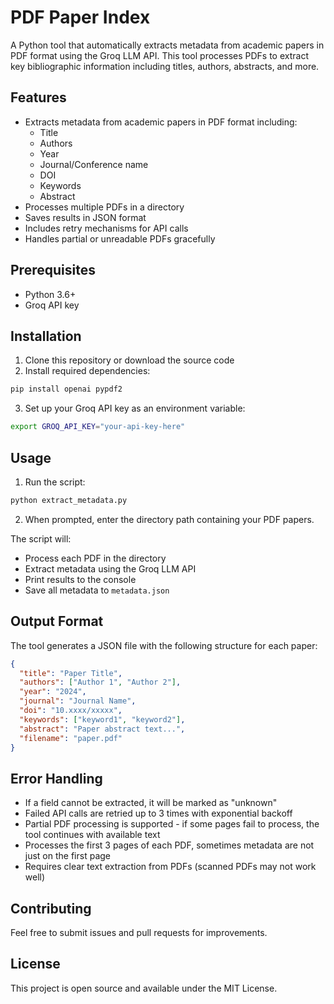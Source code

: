 # PDF Paper Index

A Python tool that automatically extracts metadata from academic papers in PDF format using the Groq LLM API. This tool processes PDFs to extract key bibliographic information including titles, authors, abstracts, and more.

## Features

- Extracts metadata from academic papers in PDF format including:
  - Title
  - Authors
  - Year
  - Journal/Conference name
  - DOI
  - Keywords
  - Abstract
- Processes multiple PDFs in a directory
- Saves results in JSON format
- Includes retry mechanisms for API calls
- Handles partial or unreadable PDFs gracefully

## Prerequisites

- Python 3.6+
- Groq API key

## Installation

1. Clone this repository or download the source code
2. Install required dependencies:

```bash
pip install openai pypdf2
```

3. Set up your Groq API key as an environment variable:

```bash
export GROQ_API_KEY="your-api-key-here"
```

## Usage

1. Run the script:

```bash
python extract_metadata.py
```

2. When prompted, enter the directory path containing your PDF papers.

The script will:
- Process each PDF in the directory
- Extract metadata using the Groq LLM API
- Print results to the console
- Save all metadata to `metadata.json`

## Output Format

The tool generates a JSON file with the following structure for each paper:

```json
{
  "title": "Paper Title",
  "authors": ["Author 1", "Author 2"],
  "year": "2024",
  "journal": "Journal Name",
  "doi": "10.xxxx/xxxxx",
  "keywords": ["keyword1", "keyword2"],
  "abstract": "Paper abstract text...",
  "filename": "paper.pdf"
}
```

## Error Handling

- If a field cannot be extracted, it will be marked as "unknown"
- Failed API calls are retried up to 3 times with exponential backoff
- Partial PDF processing is supported - if some pages fail to process, the tool continues with available text
- Processes the first 3 pages of each PDF, sometimes metadata are not just on the first page
- Requires clear text extraction from PDFs (scanned PDFs may not work well)

## Contributing

Feel free to submit issues and pull requests for improvements.

## License

This project is open source and available under the MIT License.